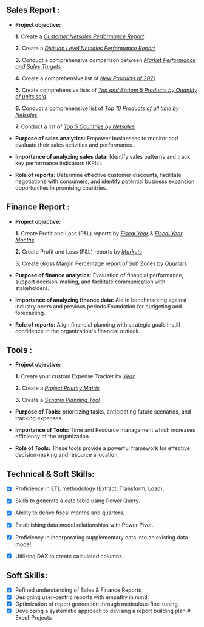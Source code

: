 ## Sales Report :


- **Project objective:** 

    **1.** Create a _[Customer Netsales Performance Report](https://github.com/DEVANSH-KUMAR-SINGH/EXCEL-PROJECTS/blob/main/CNSP%20Report.pdf)_ 

    **2.** Create a _[Division Level Netsales Performance Report](https://github.com/DEVANSH-KUMAR-SINGH/EXCEL-PROJECTS/blob/main/Division%20Report.pdf)_

    **3.** Conduct a comprehensive comparison between _[Market Performance and Sales Targets](https://github.com/DEVANSH-KUMAR-SINGH/EXCEL-PROJECTS/blob/main/MP%20vs%20T%20Report.pdf)_

    **4.** Create a comprehensive list of _[New Products of 2021](https://github.com/DEVANSH-KUMAR-SINGH/EXCEL-PROJECTS/blob/main/New%20Products%202021.pdf)_

    **5.** Create comprehensive lists of _[Top and Bottom 5 Products by Quantity of units sold](https://github.com/DEVANSH-KUMAR-SINGH/EXCEL-PROJECTS/blob/main/Top%20%26%20Bottom%205%20Products.pdf)_

    **6.** Conduct a comprehensive list of _[Top 10 Products of all time by Netsales](https://github.com/DEVANSH-KUMAR-SINGH/EXCEL-PROJECTS/blob/main/Top%2010%20Products.pdf)_

    **7.** Conduct a list of _[Top 5 Countries by Netsales](https://github.com/DEVANSH-KUMAR-SINGH/EXCEL-PROJECTS/blob/main/Top%205%20Countries.pdf)_

- **Purpose of sales analytics:** Empower businesses to monitor and evaluate their sales activities and performance.

- **Importance of analyzing sales data:** Identify sales patterns and track key performance indicators (KPIs).

- **Role of reports:** Determine effective customer discounts, facilitate negotiations with consumers, and identify potential business expansion opportunities in promising countries.


## Finance Report :

- **Project objective:** 

    **1.** Create Profit and Loss (P&L) reports by _[Fiscal Year](https://github.com/DEVANSH-KUMAR-SINGH/EXCEL-PROJECTS/blob/main/P%20%26%20L%20FY.pdf)_ & _[Fiscal Year Months](https://github.com/DEVANSH-KUMAR-SINGH/EXCEL-PROJECTS/blob/main/P%20%26%20L%20FY%20Month%20Report.pdf)_ 

    **2.** Create Profit and Loss (P&L) reports by _[Markets](https://github.com/DEVANSH-KUMAR-SINGH/EXCEL-PROJECTS/blob/main/P%20%26%20L%20Markets.pdf)_

    **3.** Create Gross Margin Percentage report of Sub Zones by _[Quarters](https://github.com/DEVANSH-KUMAR-SINGH/EXCEL-PROJECTS/blob/main/GM%25%20Quarters%20Sub%20Zone.pdf)_ 

- **Purpose of finance analytics:** Evaluation of financial performance, support decision-making, and facilitate communication with stakeholders.

- **Importance of analyzing finance data:** Aid in benchmarking against industry peers and previous periods Foundation for budgeting and forecasting.

- **Role of reports:** Align financial planning with strategic goals Instill confidence in the organization's financial outlook.



## Tools :

- **Project objective:** 

    **1.** Create your custom Expense Tracker by _[Year](https://github.com/DEVANSH-KUMAR-SINGH/EXCEL-PROJECTS/blob/main/MY_EXPENSE_TRAKER_YEARLY.pdf)_ 

    **2.** Create a _[Project Priority Matrix](https://github.com/DEVANSH-KUMAR-SINGH/EXCEL-PROJECTS/blob/main/PPM.pdf)_

    **3.** Create a _[Senario Planning Tool](https://github.com/DEVANSH-KUMAR-SINGH/EXCEL-PROJECTS/blob/main/SPT.pdf)_ 

- **Purpose of Tools:** prioritizing tasks, anticipating future scenarios, and tracking expenses.

- **Importance of Tools:** Time and Resource management which increases efficiency of the organization.

- **Role of Tools:** These tools provide a powerful framework for effective decision-making and resource allocation.



## Technical & Soft Skills:
- [x]	Proficiency in ETL methodology (Extract, Transform, Load).
- [x]	Skills to generate a date table using Power Query.
- [x]	Ability to derive fiscal months and quarters.
- [x]	Establishing data model relationships with Power Pivot.
- [x]	Proficiency in incorporating supplementary data into an existing data model.
- [x]	Utilizing DAX to create calculated columns.



## Soft Skills:
- [x]	Refined understanding of Sales & Finance Reports
- [x]	Designing user-centric reports with empathy in mind.
- [x]	Optimization of report generation through meticulous fine-tuning.
- [x]	Developing a systematic approach to devising a report building plan.# Excel-Projects
